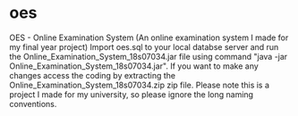 # oes
OES - Online Examination System (An online examination system I made for my final year project)
Import oes.sql to your local databse server and run the Online_Examination_System_18s07034.jar file using command "java -jar Online_Examination_System_18s07034.jar".
If you want to make any changes access the coding by extracting the Online_Examination_System_18s07034.zip zip file.
Please note this is a project I made for my university, so please ignore the long naming conventions.
